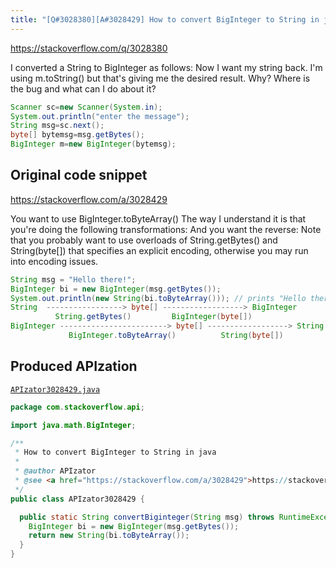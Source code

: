 ```yaml
---
title: "[Q#3028380][A#3028429] How to convert BigInteger to String in java"
---
```


https://stackoverflow.com/q/3028380

I converted a String to BigInteger as follows:
Now I want my string back. I'm using m.toString() but that's giving me the desired result.
Why? Where is the bug and what can I do about it?


```java
Scanner sc=new Scanner(System.in);
System.out.println("enter the message");
String msg=sc.next();
byte[] bytemsg=msg.getBytes();
BigInteger m=new BigInteger(bytemsg);
```


## Original code snippet

https://stackoverflow.com/a/3028429

You want to use BigInteger.toByteArray()
The way I understand it is that you're doing the following transformations:
And you want the reverse:
Note that you probably want to use overloads of String.getBytes() and String(byte[]) that specifies an explicit encoding, otherwise you may run into encoding issues.

```java
String msg = "Hello there!";
BigInteger bi = new BigInteger(msg.getBytes());
System.out.println(new String(bi.toByteArray())); // prints "Hello there!"
String  -----------------> byte[] ------------------> BigInteger
          String.getBytes()         BigInteger(byte[])
BigInteger ------------------------> byte[] ------------------> String
             BigInteger.toByteArray()          String(byte[])
```

## Produced APIzation

[`APIzator3028429.java`](/data/search/java/APIzator3028429.java)

```java
package com.stackoverflow.api;

import java.math.BigInteger;

/**
 * How to convert BigInteger to String in java
 *
 * @author APIzator
 * @see <a href="https://stackoverflow.com/a/3028429">https://stackoverflow.com/a/3028429</a>
 */
public class APIzator3028429 {

  public static String convertBiginteger(String msg) throws RuntimeException {
    BigInteger bi = new BigInteger(msg.getBytes());
    return new String(bi.toByteArray());
  }
}
```